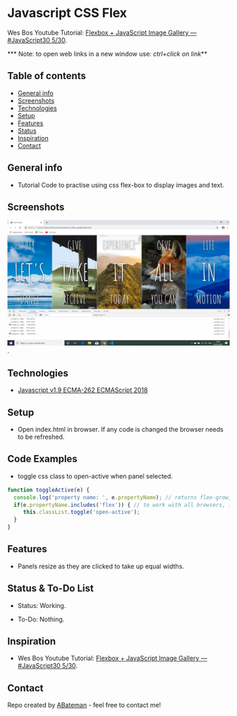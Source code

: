# Javascript CSS Flex

Wes Bos Youtube Tutorial: [Flexbox + JavaScript Image Gallery — #JavaScript30 5/30](https://www.youtube.com/watch?v=9eif30i26jg&list=PLu8EoSxDXHP6CGK4YVJhL_VWetA865GOH&index=5).


*** Note: to open web links in a new window use: _ctrl+click on link_**

## Table of contents

* [General info](#general-info)
* [Screenshots](#screenshots)
* [Technologies](#technologies)
* [Setup](#setup)
* [Features](#features)
* [Status](#status)
* [Inspiration](#inspiration)
* [Contact](#contact)

## General info

* Tutorial Code to practise using css flex-box to display images and text.

## Screenshots

![Example screenshot](./img/flex.png).

## Technologies

* [Javascript v1.9 ECMA-262 ECMAScript 2018](http://www.ecma-international.org/publications/standards/Ecma-262.htm)

## Setup

* Open index.html in browser. If any code is changed the browser needs to be refreshed.

## Code Examples

* toggle css class to open-active when panel selected.

```javascript
function toggleActive(e) {
  console.log('property name: ', e.propertyName); // returns flex-grow, font-size, transform
  if(e.propertyName.includes('flex')) { // to work with all browsers, incl firefox
     this.classList.toggle('open-active');
  }
}
```

## Features

*  Panels resize as they are clicked to take up equal widths.

## Status & To-Do List

* Status: Working.

* To-Do: Nothing.

## Inspiration

* Wes Bos Youtube Tutorial: [Flexbox + JavaScript Image Gallery — #JavaScript30 5/30](https://www.youtube.com/watch?v=9eif30i26jg&list=PLu8EoSxDXHP6CGK4YVJhL_VWetA865GOH&index=5).

## Contact

Repo created by [ABateman](https://www.andrewbateman.org) - feel free to contact me!
